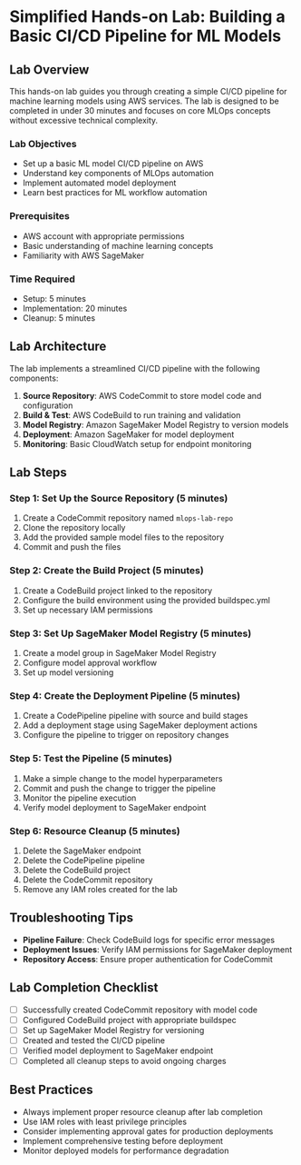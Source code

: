 # Simplified Hands-on Lab: Building a Basic CI/CD Pipeline for ML Models

## Lab Overview

This hands-on lab guides you through creating a simple CI/CD pipeline for machine learning models using AWS services. The lab is designed to be completed in under 30 minutes and focuses on core MLOps concepts without excessive technical complexity.

### Lab Objectives
- Set up a basic ML model CI/CD pipeline on AWS
- Understand key components of MLOps automation
- Implement automated model deployment
- Learn best practices for ML workflow automation

### Prerequisites
- AWS account with appropriate permissions
- Basic understanding of machine learning concepts
- Familiarity with AWS SageMaker

### Time Required
- Setup: 5 minutes
- Implementation: 20 minutes
- Cleanup: 5 minutes

## Lab Architecture

The lab implements a streamlined CI/CD pipeline with the following components:
1. **Source Repository**: AWS CodeCommit to store model code and configuration
2. **Build & Test**: AWS CodeBuild to run training and validation
3. **Model Registry**: Amazon SageMaker Model Registry to version models
4. **Deployment**: Amazon SageMaker for model deployment
5. **Monitoring**: Basic CloudWatch setup for endpoint monitoring

## Lab Steps

### Step 1: Set Up the Source Repository (5 minutes)
1. Create a CodeCommit repository named `mlops-lab-repo`
2. Clone the repository locally
3. Add the provided sample model files to the repository
4. Commit and push the files

### Step 2: Create the Build Project (5 minutes)
1. Create a CodeBuild project linked to the repository
2. Configure the build environment using the provided buildspec.yml
3. Set up necessary IAM permissions

### Step 3: Set Up SageMaker Model Registry (5 minutes)
1. Create a model group in SageMaker Model Registry
2. Configure model approval workflow
3. Set up model versioning

### Step 4: Create the Deployment Pipeline (5 minutes)
1. Create a CodePipeline pipeline with source and build stages
2. Add a deployment stage using SageMaker deployment actions
3. Configure the pipeline to trigger on repository changes

### Step 5: Test the Pipeline (5 minutes)
1. Make a simple change to the model hyperparameters
2. Commit and push the change to trigger the pipeline
3. Monitor the pipeline execution
4. Verify model deployment to SageMaker endpoint

### Step 6: Resource Cleanup (5 minutes)
1. Delete the SageMaker endpoint
2. Delete the CodePipeline pipeline
3. Delete the CodeBuild project
4. Delete the CodeCommit repository
5. Remove any IAM roles created for the lab

## Troubleshooting Tips

- **Pipeline Failure**: Check CodeBuild logs for specific error messages
- **Deployment Issues**: Verify IAM permissions for SageMaker deployment
- **Repository Access**: Ensure proper authentication for CodeCommit

## Lab Completion Checklist

- [ ] Successfully created CodeCommit repository with model code
- [ ] Configured CodeBuild project with appropriate buildspec
- [ ] Set up SageMaker Model Registry for versioning
- [ ] Created and tested the CI/CD pipeline
- [ ] Verified model deployment to SageMaker endpoint
- [ ] Completed all cleanup steps to avoid ongoing charges

## Best Practices

- Always implement proper resource cleanup after lab completion
- Use IAM roles with least privilege principles
- Consider implementing approval gates for production deployments
- Implement comprehensive testing before deployment
- Monitor deployed models for performance degradation
